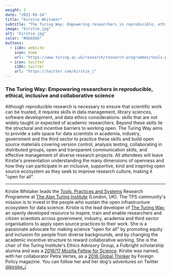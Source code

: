 ```yaml
---
weight: 2
date: "2021-05-24"
title: "Kirstie Whitaker"
subtitle: "The Turing Way: Empowering researchers in reproducible, ethical, inclusive and collaborative science"
image: "kirstie.jpg"
alt: "kirstie.jpg"
color: "#bbbbbb"
buttons:
  - i18n: website
    icon: home
    url: "https://www.turing.ac.uk/research/research-programmes/tools-practices-and-systems"
  - icon: twitter
    i18n: twitter
    url: "https://twitter.com/kirstie_j"
---
```


### The Turing Way: Empowering researchers in reproducible, ethical, inclusive and collaborative science

Although reproducible research is necessary to ensure that scientific work can
be trusted, it requires skills in data management, library sciences, software
development, and data ethics considerations: skills that are not widely taught
or expected of academic researchers. Beyond these skills lie the structural and
incentive barriers to working open. The Turing Way aims to provide a safe space
for data scientists in academia, industry, government and the third sector to
practice these skills and build open source materials covering version control,
analysis testing, collaborating in distributed groups, open and transparent
communication skills, and effective management of diverse research projects.
All attendees will leave Kirstie's presentation understanding the many
dimensions of openness and how they can participate in an inclusive,
supportive, kind and inspiring open source ecosystem as they seek to improve
research culture, making it "open for all".

---

Kirstie Whitaker leads the [Tools, Practices and
Systems](https://www.turing.ac.uk/research/research-programmes/tools-practices-and-systems)
Research Programme at [The Alan Turing Institute](https://www.turing.ac.uk/)
(London, UK). The TPS community's mission is to invest in the people who
sustain the open infrastructure ecosystem for data science. Kirstie is the lead
developer of [The Turing Way](https://the-turing-way.netlify.app/welcome), an
openly developed resource to inspire, train and enable researchers and citizen
scientists across government, industry, academia and third sector organisations
to apply open source practices to their work. She is a passionate advocate for
making science "open for all" by promoting equity and inclusion for people from
diverse backgrounds, and by changing the academic incentive structure to reward
collaborative working. She is the chair of the Turing Institute's Ethics
Advisory Group, a Fulbright scholarship alumna and was a [2016/17 Mozilla
Fellow for Science](https://wiki.mozilla.org/ScienceLab). Kirstie was named,
with her collaborator Petra Vertes, as a [2016 Global
Thinker](https://2016globalthinkers.foreignpolicy.com/2016/profile/petra-vertes-and-kirstie-whitaker)
by Foreign Policy magazine. You can follow her and her dog's adventures on
Twitter [@kirstie_j](https://twitter.com/kirstie_j).
